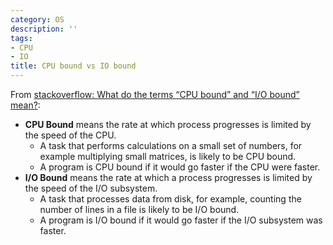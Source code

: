 ```yaml
---
category: OS
description: ''
tags:
- CPU
- IO
title: CPU bound vs IO bound
---
```


From [stackoverflow: What do the terms “CPU bound” and “I/O bound” mean?](http://stackoverflow.com/questions/868568/what-do-the-terms-cpu-bound-and-i-o-bound-mean):

- **CPU Bound** means the rate at which process progresses is limited by the speed of the CPU. 
    - A task that performs calculations on a small set of numbers, for example multiplying small matrices, is likely to be CPU bound.
    - A program is CPU bound if it would go faster if the CPU were faster.
- **I/O Bound** means the rate at which a process progresses is limited by the speed of the I/O subsystem. 
    - A task that processes data from disk, for example, counting the number of lines in a file is likely to be I/O bound.
    - A program is I/O bound if it would go faster if the I/O subsystem was faster.